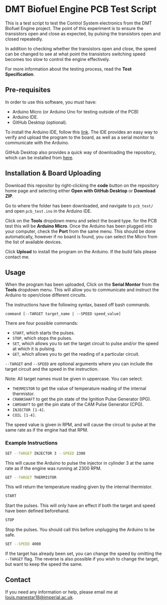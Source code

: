 # DMT Biofuel Engine PCB Test Script

This is a test script to test the Control System electronics from the DMT Biofuel Engine project. The point of this experiment is to ensure the transistors open and close as expected, by pulsing the transistors open and closed repeatedly. 

In addition to checking whether the transistors open and close, the speed can be changed to see at what point the transistors switching speed becomes too slow to control the engine effectively.

For more information about the testing process, read the __Test Specification__.

## Pre-requisites

In order to use this software, you must have:

- Arduino Micro (or Arduino Uno for testing outside of the PCB)
- Arduino IDE.
- GitHub Desktop (optional).

To install the Arduino IDE, follow this [link](). The IDE provides an easy way to verify and upload the program to the board, as well as a serial monitor to communicate with the Arduino. 

GitHub Desktop also provides a quick way of downloading the repository, which can be installed from [here]().

## Installation & Board Uploading

Download this repositor by right-clicking the __code__ button on the repository home page and selecting either __Open with GitHub Desktop__ or __Download ZIP__.

Go to where the folder has been downloaded, and navigate to `pcb_test/` and open `pcb_test.ino` in the Arduino IDE.

Click on the __Tools__ dropdown menu and select the board type. for the PCB test this will be __Arduino Micro__. Once the Arduino has been plugged into your computer, check the __Port__ from the same menu. This should be done automatically, however if no board is found, you can select the Micro from the list of available devices.

Click __Upload__ to install the program on the Arduino. If the build fails please contact me.


## Usage

When the program has been uploaded, Click on the __Serial Montor__
from the __Tools__ dropdown menu. This will allow you to communicate and instruct the Arduino to open/close different circuits.

The instructions have the following syntax, based off bash commands.
```
command [--TARGET target_name | --SPEED speed_value]
```
There are four possible commands:

- `START`, which starts the pulses.
- `STOP`, which stops the pulses.
- `SET`, which allows you to set the target circuit to pulse and/or the speed at which it is pulsing.
- `GET`, which allows you to get the reading of a particular circuit.

`--TARGET` and `--SPEED` are optional arguments where you can include the target circuit and the speed in the instruction. 

Note: All target names must be given in uppercase. You can select:

- `THERMISTOR` to get the value of temperature reading of the internal thermistor.
- `CRANKSHAFT` to get the pin state of the Ignition Pulse Generator (IPG).
- `CAMSHAFT` to get the pin state of the CAM Pulse Generator (CPG).
- `INJECTOR [1-4]`.
- `COIL [1-4]`.

The speed value is given in RPM, and will cause the circuit to pulse at the same rate as if the engine had that RPM.

### Example Instructions

```bash
SET --TARGET INJECTOR 3 --SPEED 2300
```

This will cause the Arduino to pulse the injector in cylinder 3 at the same rate as if the engine was running at 2300 RPM.

```bash
GET --TARGET THERMISTOR
```

This will return the temperature reading given by the internal thermistor.

```bash
START
```

Start the pulses. This will only have an effect if both the target and speed have been defined beforehand.

```bash
STOP
```

Stop the pulses. You should call this before unplugging the Arduino to be safe.

```bash
SET --SPEED 4000
```

If the target has already been set, you can change the speed by omitting the `--TARGET` flag. The reverse is also possible if you wish to change the target, but want to keep the speed the same.

## Contact

If you need any information or help, please email me at [louis.manestar18@imperial.ac.uk](mailto:louis.manestar18@imperial.ac.uk).
